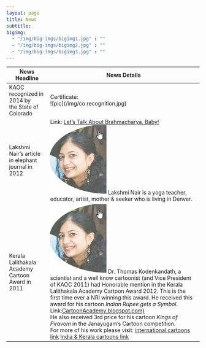 ```yaml
---
layout: page
title: News
subtitle: 
bigimg:
  - "/img/big-imgs/bigimg1.jpg" : ""
  - "/img/big-imgs/bigimg2.jpg" : ""
  - "/img/big-imgs/bigimg3.jpg" : ""
---
```

| News Headline                                         | News Details	                                    |
|-------------------------------------------------------|---------------------------------------------------|
| KAOC recognized in 2014 by <br> the State of Colorado | Certificate: <br> ![pic](/img/co recognition.jpg) |
| Lakshmi Nair’s article in elephant journal in 2012    | Link: [Let’s Talk About Brahmacharya, Baby!](http://www.elephantjournal.com/2012/03/lets-talk-about-brahmacharya-a-little-more—lakshmi-nair/) <br> ![pic](/img/LakshmiNair.jpg) Lakshmi Nair is a yoga teacher, educator, artist, mother & seeker who is living in Denver. |
| Kerala Lalithakala Academy Cartoon Award in 2011      | ![pic](/img/LakshmiNair.jpg) Dr. Thomas Kodenkandath, a scientist and a well know cartoonist (and Vice President of KAOC 2011) had Honorable mention in the Kerala Lalithakala Academy Cartoon Award 2012. This is the first time ever a NRI winning this award. He received this award for his cartoon _Indian Rupee gets a Symbol_. <br> Link:[CartoonAcademy.blogspot.com)](http://cartoonacademy.blogspot.com) <br> He also received 3rd price for his cartoon _Kings of Piravom_ in the Janayugam’s Cartoon competition.<br> For more of his work please visit: [international cartoons link](http://DrawnOpinions.blogspot.com) [India & Kerala cartoons link](http://InnocentLines.blogspot.com/) |
